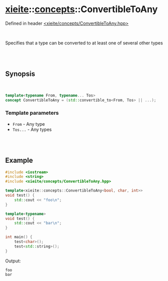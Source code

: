 # [xieite](../xieite.md)::[concepts](../concepts.md)::ConvertibleToAny
Defined in header [<xieite/concepts/ConvertibleToAny.hpp>](../../include/xieite/concepts/ConvertibleToAny.hpp)

<br/>

Specifies that a type can be converted to at least one of several other types

<br/><br/>

## Synopsis

<br/>

```cpp
template<typename From, typename... Tos>
concept ConvertibleToAny = (std::convertible_to<From, Tos> || ...);
```
### Template parameters
- `From` - Any type
- `Tos...` - Any types

<br/><br/>

## Example
```cpp
#include <iostream>
#include <string>
#include <xieite/concepts/ConvertibleToAny.hpp>

template<xieite::concepts::ConvertibleToAny<bool, char, int>>
void test() {
	std::cout << "foo\n";
}

template<typename>
void test() {
	std::cout << "bar\n";
}

int main() {
	test<char>();
	test<std::string>();
}
```
Output:
```
foo
bar
```
